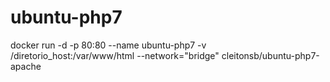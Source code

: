# ubuntu-php7

docker run -d -p 80:80 --name ubuntu-php7 -v /diretorio_host:/var/www/html --network="bridge" cleitonsb/ubuntu-php7-apache
